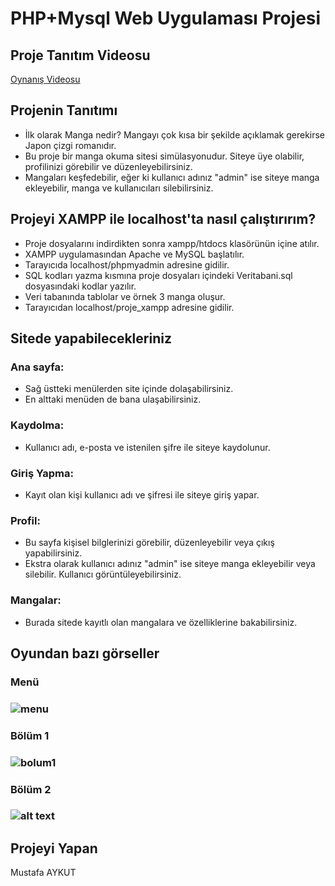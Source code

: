 # PHP+Mysql Web Uygulaması Projesi

## Proje Tanıtım Videosu
[Oynanış Videosu](https://youtu.be/SIEGoBo7YGc)

## Projenin Tanıtımı

* İlk olarak Manga nedir? Mangayı çok kısa bir şekilde açıklamak gerekirse Japon çizgi romanıdır. 
* Bu proje bir manga okuma sitesi simülasyonudur. Siteye üye olabilir, profilinizi görebilir ve düzenleyebilirsiniz.
* Mangaları keşfedebilir, eğer ki kullanıcı adınız "admin" ise siteye manga ekleyebilir, manga ve kullanıcıları silebilirsiniz.

## Projeyi XAMPP ile localhost'ta nasıl çalıştırırım?

* Proje dosyalarını indirdikten sonra xampp/htdocs klasörünün içine atılır.
* XAMPP uygulamasından Apache ve MySQL başlatılır.
* Tarayıcıda localhost/phpmyadmin adresine gidilir.
* SQL kodları yazma kısmına proje dosyaları içindeki Veritabani.sql dosyasındaki kodlar yazılır.
* Veri tabanında tablolar ve örnek 3 manga oluşur.
* Tarayıcıdan localhost/proje_xampp adresine gidilir.

## Sitede yapabilecekleriniz

### Ana sayfa:
* Sağ üstteki menülerden site içinde dolaşabilirsiniz.
* En alttaki menüden de bana ulaşabilirsiniz.
### Kaydolma:
* Kullanıcı adı, e-posta ve istenilen şifre ile siteye kaydolunur.
### Giriş Yapma:
* Kayıt olan kişi kullanıcı adı ve şifresi ile siteye giriş yapar.
### Profil:
* Bu sayfa kişisel bilglerinizi görebilir, düzenleyebilir veya çıkış yapabilirsiniz.
* Ekstra olarak kullanıcı adınız "admin" ise siteye manga ekleyebilir veya silebilir. Kullanıcı görüntüleyebilirsiniz.
### Mangalar:
* Burada sitede kayıtlı olan mangalara ve özelliklerine bakabilirsiniz.

## Oyundan bazı görseller
### Menü
### ![menu](./img/JSGame_Menu.png)
### Bölüm 1
### ![bolum1](./img/JSGame_Sahne1.png)
### Bölüm 2
### ![alt text](./img/JSGame_Sahne2.png)

## Projeyi Yapan
Mustafa AYKUT
